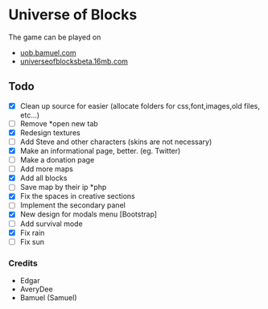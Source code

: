 #  **Universe of Blocks**
  The game can be played on
  - [uob.bamuel.com](http://uob.bamuel.com/index.html)
  - [universeofblocksbeta.16mb.com](http://universeofblocksbeta.16mb.com/)
## Todo
- [x] Clean up source for easier (allocate folders for css,font,images,old files, etc...)
- [ ] Remove *open new tab 
- [x] Redesign textures
- [ ] Add Steve and other characters (skins are not necessary)
- [x] Make an informational page, better. (eg. Twitter)
- [ ] Make a donation page
- [ ] Add more maps
- [x] Add all blocks
- [ ] Save map by their ip *php
- [x] Fix the spaces in creative sections
- [ ] Implement the secondary panel
- [x] New design for modals menu [Bootstrap]
- [ ] Add survival mode
- [x] Fix rain
- [ ] Fix sun

### Credits 
- Edgar
- AveryDee
- Bamuel (Samuel)
